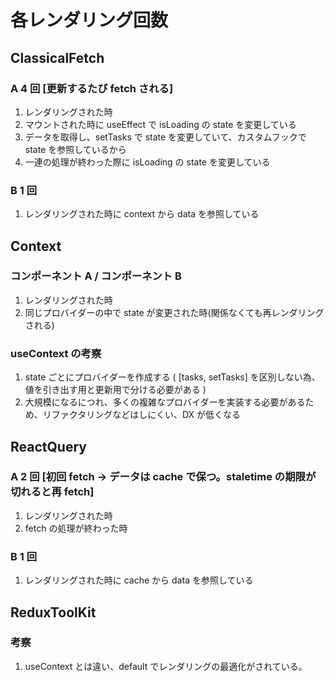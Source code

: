 # 各レンダリング回数

## ClassicalFetch

### A 4 回 [更新するたび fetch される]

1. レンダリングされた時
2. マウントされた時に useEffect で isLoading の state を変更している
3. データを取得し、setTasks で state を変更していて、カスタムフックで state を参照しているから
4. 一連の処理が終わった際に isLoading の state を変更している

### B 1 回

1. レンダリングされた時に context から data を参照している

## Context

### コンポーネント A / コンポーネント B

1. レンダリングされた時
2. 同じプロバイダーの中で state が変更された時(関係なくても再レンダリングされる)

### useContext の考察

1. state ごとにプロバイダーを作成する ( [tasks, setTasks] を区別しない為、値を引き出す用と更新用で分ける必要がある )
2. 大規模になるにつれ、多くの複雑なプロバイダーを実装する必要があるため、リファクタリングなどはしにくい、DX が低くなる

## ReactQuery

### A 2 回 [初回 fetch → データは cache で保つ。staletime の期限が切れると再 fetch]

1. レンダリングされた時
2. fetch の処理が終わった時

### B 1 回

1. レンダリングされた時に cache から data を参照している

## ReduxToolKit

### 考察

1. useContext とは違い、default でレンダリングの最適化がされている。
